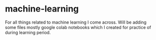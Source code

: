 # machine-learning
For all things related to machine learning  I come across. 
Will be adding some files mostly google colab notebooks which I created for practice of during learning period. 
